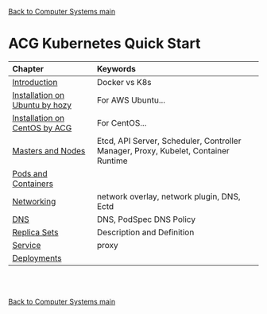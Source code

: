 [Back to Computer Systems main](../../../README.md)

# ACG Kubernetes Quick Start

|Chapter|Keywords|
|:------|:-------|
|[Introduction](./01/note.md)|Docker vs K8s|
|[Installation on Ubuntu by hozy](./02/note.md)|For AWS Ubuntu...|
|[Installation on CentOS by ACG](./10/note.md)|For CentOS...|
|[Masters and Nodes](./03/note.md)|Etcd, API Server, Scheduler, Controller Manager, Proxy, Kubelet, Container Runtime|
|[Pods and Containers](./04/note.md)||
|[Networking](./05/note.md)|network overlay, network plugin, DNS, Ectd|
|[DNS](./06/note.md)|DNS, PodSpec DNS Policy|
|[Replica Sets](./07/note.md)|Description and Definition|
|[Service](./08/note.md)|proxy|
|[Deployments](./09/note.md)||

<br><br>


[Back to Computer Systems main](../../../README.md)